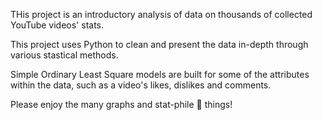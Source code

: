 THis project is an introductory analysis of data on thousands of collected YouTube videos' stats.

This project uses Python to clean and present the data in-depth through various stastical methods.

Simple Ordinary Least Square models are built for some of the attributes within the data, such as a video's likes, dislikes and comments.

Please enjoy the many graphs and stat-phile 💌 things!
